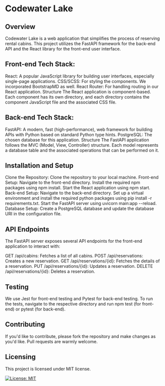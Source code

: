 # Codewater Lake


## Overview
Codewater Lake is a web application that simplifies the process of reserving rental cabins. This project utilizes the FastAPI framework for the back-end API and the React library for the front-end user interface.

## Front-end Tech Stack:

React: A popular JavaScript library for building user interfaces, especially single-page applications.
CSS/SCSS: For styling the components. We incorporated BootstrapMD as well.
React Router: For handling routing in our React application.
Structure
The React application is component-based. Each component has its own directory, and each directory contains the component JavaScript file and the associated CSS file.

## Back-end Tech Stack:

FastAPI: A modern, fast (high-performance), web framework for building APIs with Python based on standard Python type hints.
PostgreSQL: The chosen database for this application.
Structure
The FastAPI application follows the MVC (Model, View, Controller) structure. Each model represents a database table and the associated operations that can be performed on it.

## Installation and Setup

Clone the Repository: Clone the repository to your local machine.
Front-end Setup: Navigate to the front-end directory. Install the required npm packages using npm install. Start the React application using npm start.
Back-end Setup: Navigate to the back-end directory. Set up a virtual environment and install the required python packages using pip install -r requirements.txt. Start the FastAPI server using uvicorn main:app --reload.
Database Setup: Create a PostgreSQL database and update the database URI in the configuration file.

## API Endpoints

The FastAPI server exposes several API endpoints for the front-end application to interact with:

GET /api/cabins: Fetches a list of all cabins.
POST /api/reservations: Creates a new reservation.
GET /api/reservations/{id}: Fetches the details of a reservation.
PUT /api/reservations/{id}: Updates a reservation.
DELETE /api/reservations/{id}: Deletes a reservation.

## Testing
We use Jest for front-end testing and Pytest for back-end testing. To run the tests, navigate to the respective directory and run npm test (for front-end) or pytest (for back-end).

## Contributing

If you'd like to contribute, please fork the repository and make changes as you'd like. Pull requests are warmly welcome.

## Licensing

This project is licensed under MIT license.

[![License: MIT](https://img.shields.io/badge/License-MIT-yellow.svg)](https://opensource.org/licenses/MIT)
